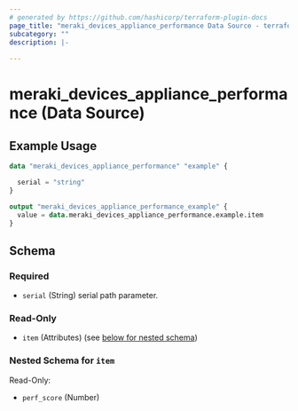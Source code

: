 ```yaml
---
# generated by https://github.com/hashicorp/terraform-plugin-docs
page_title: "meraki_devices_appliance_performance Data Source - terraform-provider-meraki"
subcategory: ""
description: |-
  
---
```


# meraki_devices_appliance_performance (Data Source)



## Example Usage

```terraform
data "meraki_devices_appliance_performance" "example" {

  serial = "string"
}

output "meraki_devices_appliance_performance_example" {
  value = data.meraki_devices_appliance_performance.example.item
}
```

<!-- schema generated by tfplugindocs -->
## Schema

### Required

- `serial` (String) serial path parameter.

### Read-Only

- `item` (Attributes) (see [below for nested schema](#nestedatt--item))

<a id="nestedatt--item"></a>
### Nested Schema for `item`

Read-Only:

- `perf_score` (Number)
